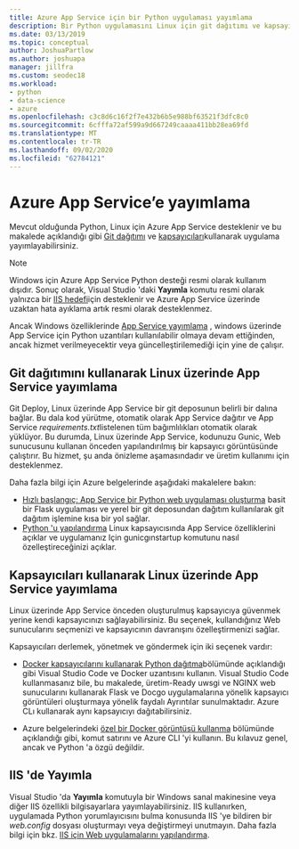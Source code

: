 ```yaml
---
title: Azure App Service için bir Python uygulaması yayımlama
description: Bir Python uygulamasını Linux için git dağıtımı ve kapsayıcıları ve IIS 'e dağıtma dahil olmak üzere Azure App Service yayımlama seçenekleri.
ms.date: 03/13/2019
ms.topic: conceptual
author: JoshuaPartlow
ms.author: joshuapa
manager: jillfra
ms.custom: seodec18
ms.workload:
- python
- data-science
- azure
ms.openlocfilehash: c3c8d6c16f2f7e432b6b5e988bf63521f3dfc8c0
ms.sourcegitcommit: 6cfffa72af599a9d667249caaaa411bb28ea69fd
ms.translationtype: MT
ms.contentlocale: tr-TR
ms.lasthandoff: 09/02/2020
ms.locfileid: "62784121"
---
```

# <a name="publish-to-azure-app-service"></a>Azure App Service’e yayımlama

Mevcut olduğunda Python, Linux için Azure App Service desteklenir ve bu makalede açıklandığı gibi [Git dağıtımı](#publish-to-app-service-on-linux-using-git-deploy) ve [kapsayıcıları](#publish-to-app-service-on-linux-using-containers)kullanarak uygulama yayımlayabilirsiniz.

> [!Note]
> Windows için Azure App Service Python desteği resmi olarak kullanım dışıdır. Sonuç olarak, Visual Studio 'daki **Yayımla** komutu resmi olarak yalnızca bir [IIS hedefi](#publish-to-iis)için desteklenir ve Azure App Service üzerinde uzaktan hata ayıklama artık resmi olarak desteklenmez.
>
> Ancak Windows özelliklerinde [App Service yayımlama](publish-to-app-service-windows.md) , windows üzerinde App Service için Python uzantıları kullanılabilir olmaya devam ettiğinden, ancak hizmet verilmeyecektir veya güncelleştirilemediği için yine de çalışır.

## <a name="publish-to-app-service-on-linux-using-git-deploy"></a>Git dağıtımını kullanarak Linux üzerinde App Service yayımlama

Git Deploy, Linux üzerinde App Service bir git deposunun belirli bir dalına bağlar. Bu dala kod yürütme, otomatik olarak App Service dağıtır ve App Service *requirements.txt*listelenen tüm bağımlılıkları otomatik olarak yüklüyor. Bu durumda, Linux üzerinde App Service, kodunuzu Gunic, Web sunucusunu kullanan önceden yapılandırılmış bir kapsayıcı görüntüsünde çalıştırır. Bu hizmet, şu anda önizleme aşamasındadır ve üretim kullanımı için desteklenmez.

Daha fazla bilgi için Azure belgelerinde aşağıdaki makalelere bakın:

- [Hızlı başlangıç: App Service bir Python web uygulaması oluşturma](/azure/app-service/containers/quickstart-python?toc=%2Fpython%2Fazure%2FTOC.json) basit bir Flask uygulaması ve yerel bir git deposundan dağıtım kullanılarak git dağıtım işlemine kısa bir yol sağlar.
- [Python 'u yapılandırma](/azure/app-service/containers/how-to-configure-python) Linux kapsayıcısında App Service özelliklerini açıklar ve uygulamanız Için gunicgınstartup komutunu nasıl özelleştireceğinizi açıklar.

## <a name="publish-to-app-service-on-linux-using-containers"></a>Kapsayıcıları kullanarak Linux üzerinde App Service yayımlama

Linux üzerinde App Service önceden oluşturulmuş kapsayıcıya güvenmek yerine kendi kapsayıcınızı sağlayabilirsiniz. Bu seçenek, kullandığınız Web sunucularını seçmenizi ve kapsayıcının davranışını özelleştirmenizi sağlar.

Kapsayıcıları derlemek, yönetmek ve göndermek için iki seçenek vardır:

- [Docker kapsayıcılarını kullanarak Python dağıtma](https://code.visualstudio.com/docs/python/tutorial-deploy-containers)bölümünde açıklandığı gibi Visual Studio Code ve Docker uzantısını kullanın. Visual Studio Code kullanmasanız bile, bu makalede, üretim-Ready uwsgi ve NGINX web sunucularını kullanarak Flask ve Docgo uygulamalarına yönelik kapsayıcı görüntüleri oluşturmaya yönelik faydalı Ayrıntılar sunulmaktadır. Azure CLı kullanarak aynı kapsayıcıyı dağıtabilirsiniz.

- Azure belgelerindeki [özel bir Docker görüntüsü kullanma](/azure/app-service/containers/tutorial-custom-docker-image) bölümünde açıklandığı gibi, komut satırını ve Azure CLI 'yi kullanın. Bu kılavuz genel, ancak ve Python 'a özgü değildir.

## <a name="publish-to-iis"></a>IIS 'de Yayımla

Visual Studio 'da **Yayımla** komutuyla bir Windows sanal makinesine veya diğer IIS özellikli bilgisayarlara yayımlayabilirsiniz. IIS kullanırken, uygulamada Python yorumlayıcısını bulma konusunda IIS 'ye bildiren bir *web.config* dosyası oluşturmayı veya değiştirmeyi unutmayın. Daha fazla bilgi için bkz. [IIS için Web uygulamalarını yapılandırma](configure-web-apps-for-iis-windows.md).
